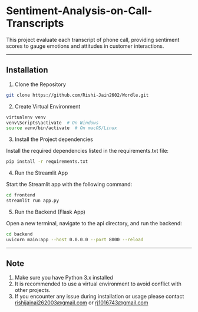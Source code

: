 # Sentiment-Analysis-on-Call-Transcripts
This project evaluate each transcript of phone call, providing sentiment scores to gauge emotions and attitudes in customer interactions.

****

## Installation

1. Clone the Repository
   
``` bash
git clone https://github.com/Rishi-Jain2602/Wordle.git
```

2. Create Virtual Environment

```bash
virtualenv venv
venv\Scripts\activate  # On Windows
source venv/bin/activate  # On macOS/Linux
```

3. Install the Project dependencies

Install the required dependencies listed in the requirements.txt file:

```bash
pip install -r requirements.txt
```

4. Run the Streamlit App

Start the Streamlit app with the following command:

```bash
cd frontend
streamlit run app.py
```

5. Run the Backend (Flask App)

Open a new terminal, navigate to the api directory, and run the backend:

```bash
cd backend
uvicorn main:app --host 0.0.0.0 --port 8000 --reload
```
****

## Note
1. Make sure you have Python 3.x installed
2. It is recommended to use a virtual environment to avoid conflict with other projects.
3. If you encounter any issue during installation or usage please contact rishijainai262003@gmail.com or rj1016743@gmail.com